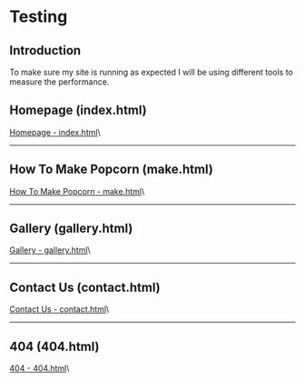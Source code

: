 # **Testing**

## Introduction

To make sure my site is running as expected I will be using different tools to measure the performance.

## Homepage (index.html)
[Homepage - index.html](https://bobwritescode.github.io/ci-Project1/index.html)\

***
## How To Make Popcorn (make.html)
[How To Make Popcorn - make.html](https://bobwritescode.github.io/ci-Project1/make.html)\

***
## Gallery (gallery.html)
[Gallery - gallery.html](https://bobwritescode.github.io/ci-Project1/gallery.html)\

***
## Contact Us (contact.html)
[Contact Us - contact.html](https://bobwritescode.github.io/ci-Project1/contact.html)\

***
## 404 (404.html)
[404 - 404.html](https://bobwritescode.github.io/ci-Project1/404.html)\